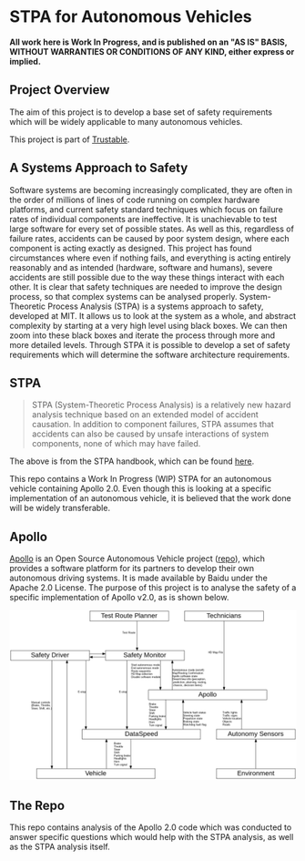 # STPA for Autonomous Vehicles

**All work here is Work In Progress, and is published on an "AS IS" BASIS,
WITHOUT WARRANTIES OR CONDITIONS OF ANY KIND, either express or implied.**

## Project Overview

The aim of this project is to develop a base set of safety requirements which will be widely applicable to many autonomous vehicles.

This project is part of [Trustable](https://gitlab.com/trustable/documents/wikis/home).

## A Systems Approach to Safety

Software systems are becoming increasingly complicated, they are often in the order of millions of lines of code running on complex hardware platforms, and current safety standard techniques which focus on failure rates of individual components are ineffective. It is unachievable to test large software for every set of possible states. As well as this, regardless of failure rates, accidents can be caused by poor system design, where each component is acting exactly as designed. This project has found circumstances where even if nothing fails, and everything is acting entirely reasonably and as intended (hardware, software and humans), severe accidents are still possible due to the way these things interact with each other. It is clear that safety techniques are needed to improve the design process, so that complex systems can be analysed properly. System-Theoretic Process Analysis (STPA) is a systems approach to safety, developed at MIT. It allows us to look at the system as a whole, and abstract complexity by starting at a very high level using black boxes. We can then zoom into these black boxes and iterate the process through more and more detailed levels. Through STPA it is possible to develop a set of safety requirements which will determine the software architecture requirements.

## STPA

> STPA (System-Theoretic Process Analysis) is a relatively new hazard analysis technique based on an extended model of accident causation. In addition to component failures, STPA assumes that accidents can also be caused by unsafe interactions of system components, none of which may have failed.

The above is from the STPA handbook, which can be found [here](http://psas.scripts.mit.edu/home/materials/).

This repo contains a Work In Progress (WIP) STPA for an autonomous vehicle containing Apollo 2.0. Even though this is looking at a specific implementation of an autonomous vehicle, it is believed that the work done will be widely transferable.

## Apollo

[Apollo](http://apollo.auto/) is an Open Source Autonomous Vehicle project ([repo](https://github.com/ApolloAuto/apollo)), which provides a software platform for its partners to develop their own autonomous driving systems. It is made available by Baidu under the Apache 2.0 License. The purpose of this project is to analyse the safety of a specific implementation of Apollo v2.0, as is shown below.

![Level 2 Control Diagram](./STPA/level-2/raw-files/level-2-control-diagram.png)

## The Repo

This repo contains analysis of the Apollo 2.0 code which was conducted to answer specific questions which would help with the STPA analysis, as well as the STPA analysis itself.
